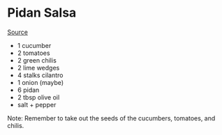 # Pidan Salsa

[Source](http://www.amandatastes.com/%E6%9B%BC%E9%A3%9F%E5%BF%AB%E8%AF%AD-%E7%9A%AE%E8%9B%8B%E8%8E%8E%E8%8E%8E%E9%85%B1/)

- 1 cucumber
- 2 tomatoes
- 2 green chilis
- 2 lime wedges
- 4 stalks cilantro
- 1 onion (maybe)
- 6 pidan
- 2 tbsp olive oil
- salt + pepper

Note: Remember to take out the seeds of the cucumbers, tomatoes, and chilis.
